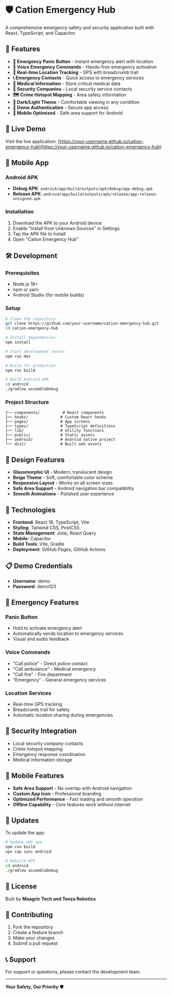 # 🛡️ Cation Emergency Hub

A comprehensive emergency safety and security application built with React, TypeScript, and Capacitor.

## 🌟 Features

- **🚨 Emergency Panic Button** - Instant emergency alert with location
- **🎤 Voice Emergency Commands** - Hands-free emergency activation
- **📍 Real-time Location Tracking** - GPS with breadcrumb trail
- **📞 Emergency Contacts** - Quick access to emergency services
- **🏥 Medical Information** - Store critical medical data
- **🏢 Security Companies** - Local security service contacts
- **🗺️ Crime Hotspot Mapping** - Area safety information
- **🌙 Dark/Light Theme** - Comfortable viewing in any condition
- **🔐 Demo Authentication** - Secure app access
- **📱 Mobile Optimized** - Safe area support for Android

## 🚀 Live Demo

Visit the live application: [https://your-username.github.io/cation-emergency-hub](https://your-username.github.io/cation-emergency-hub)

## 📱 Mobile App

### Android APK
- **Debug APK**: `android/app/build/outputs/apk/debug/app-debug.apk`
- **Release APK**: `android/app/build/outputs/apk/release/app-release-unsigned.apk`

### Installation
1. Download the APK to your Android device
2. Enable "Install from Unknown Sources" in Settings
3. Tap the APK file to install
4. Open "Cation Emergency Hub"

## 🛠️ Development

### Prerequisites
- Node.js 18+
- npm or yarn
- Android Studio (for mobile builds)

### Setup
```bash
# Clone the repository
git clone https://github.com/your-username/cation-emergency-hub.git
cd cation-emergency-hub

# Install dependencies
npm install

# Start development server
npm run dev

# Build for production
npm run build

# Build Android APK
cd android
./gradlew assembleDebug
```

### Project Structure
```
├── components/          # React components
├── hooks/              # Custom React hooks
├── pages/              # App screens
├── types/              # TypeScript definitions
├── lib/                # Utility functions
├── public/             # Static assets
├── android/            # Android native project
└── dist/               # Built web assets
```

## 🎨 Design Features

- **Glassmorphic UI** - Modern, translucent design
- **Beige Theme** - Soft, comfortable color scheme
- **Responsive Layout** - Works on all screen sizes
- **Safe Area Support** - Android navigation bar compatibility
- **Smooth Animations** - Polished user experience

## 🔧 Technologies

- **Frontend**: React 18, TypeScript, Vite
- **Styling**: Tailwind CSS, PostCSS
- **State Management**: Jotai, React Query
- **Mobile**: Capacitor
- **Build Tools**: Vite, Gradle
- **Deployment**: GitHub Pages, GitHub Actions

## 📋 Demo Credentials

- **Username**: demo
- **Password**: demo123

## 🚨 Emergency Features

### Panic Button
- Hold to activate emergency alert
- Automatically sends location to emergency services
- Visual and audio feedback

### Voice Commands
- "Call police" - Direct police contact
- "Call ambulance" - Medical emergency
- "Call fire" - Fire department
- "Emergency" - General emergency services

### Location Services
- Real-time GPS tracking
- Breadcrumb trail for safety
- Automatic location sharing during emergencies

## 🏢 Security Integration

- Local security company contacts
- Crime hotspot mapping
- Emergency response coordination
- Medical information storage

## 📱 Mobile Features

- **Safe Area Support** - No overlap with Android navigation
- **Custom App Icon** - Professional branding
- **Optimized Performance** - Fast loading and smooth operation
- **Offline Capability** - Core features work without internet

## 🔄 Updates

To update the app:
```bash
# Update web app
npm run build
npx cap sync android

# Rebuild APK
cd android
./gradlew assembleDebug
```

## 📄 License

Built by **Maagric Tech and Teeza Robotics**

## 🤝 Contributing

1. Fork the repository
2. Create a feature branch
3. Make your changes
4. Submit a pull request

## 📞 Support

For support or questions, please contact the development team.

---

**Your Safety, Our Priority** 🛡️